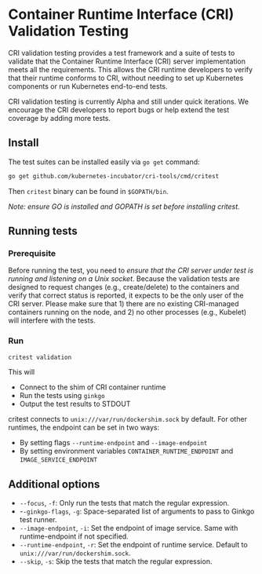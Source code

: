 # Container Runtime Interface (CRI) Validation Testing

CRI validation testing provides a test framework and a suite of tests to validate that the Container Runtime Interface (CRI) server implementation meets all the requirements. This allows the CRI runtime developers to verify that their runtime conforms to CRI, without needing to set up Kubernetes components or run Kubernetes end-to-end tests.

CRI validation testing is currently Alpha and still under quick iterations. We encourage the CRI developers to report bugs or help extend the test coverage by adding more tests.

## Install

The test suites can be installed easily via `go get` command:

```sh
go get github.com/kubernetes-incubator/cri-tools/cmd/critest
```

Then `critest` binary can be found in `$GOPATH/bin`.

*Note: ensure GO is installed and GOPATH is set before installing critest.*

## Running tests

### Prerequisite

Before running the test, you need to _ensure that the CRI server under test is running and listening on a Unix socket_. Because the validation tests are designed to request changes (e.g., create/delete) to the containers and verify that correct status is reported, it expects to be the only user of the CRI server. Please make sure that 1) there are no existing CRI-managed containers running on the node, and 2) no other processes (e.g., Kubelet) will interfere with the tests.

### Run

```sh
critest validation
```

This will

- Connect to the shim of CRI container runtime
- Run the tests using `ginkgo`
- Output the test results to STDOUT

critest connects to `unix:///var/run/dockershim.sock` by default. For other runtimes, the endpoint can be set in two ways:

- By setting flags `--runtime-endpoint` and `--image-endpoint`
- By setting environment variables `CONTAINER_RUNTIME_ENDPOINT` and `IMAGE_SERVICE_ENDPOINT`

## Additional options

- `--focus`, `-f`: Only run the tests that match the regular expression.
- -`-ginkgo-flags`, `-g`: Space-separated list of arguments to pass to Ginkgo test runner.
- `--image-endpoint`, `-i`: Set the endpoint of image service. Same with runtime-endpoint if not specified.
- `--runtime-endpoint`, `-r`: Set the endpoint of runtime service. Default to `unix:///var/run/dockershim.sock`.
- `--skip`, `-s`: Skip the tests that match the regular expression.
